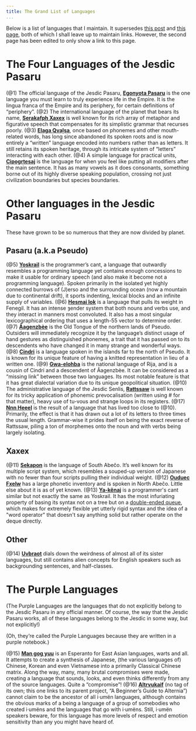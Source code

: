 ```yaml
---
title: The Grand List of Languages
...
```


Below is a list of languages that I maintain.
It supersedes [this post][old-post] and [this page][old-page],
both of which I shall leave up to maintain links.
However, the second page has been edited to only show a link to this page.

[old-post]: http://isoraqathedh.tumblr.com/post/104459911185/blurbs-for-all-the-languages
[old-page]: http://isoraqathedh.tumblr.com/language-list

# The Four Languages of the Jesdic Pasaru
(@1) The official language of the Jesdic Pasaru,
    [**Egonyota Pasaru**][PSD-EP] is the one language you must learn
    to truly experience life in the Empire.
    It is the lingua franca of the Empire and its periphery,
    for certain definitions of “periphery”.
(@2) The international language of the planet that bears its name,
    [**Serakafph Xaxex**][XAX-SX] is well known
    for its rich array of metaphor and figurative speech
    that compensates for its simplistic grammar that recurses poorly.
(@3) [**Elaga Qvaḻsa**][QUX-EQ],
    once based on phonemes and other mouth-related words,
    has long since abandoned its spoken roots
    and is now entirely a “written” language
    encoded into numbers rather than as letters.
    It still retains its spoken heritage,
    through its intricate system of “letters” interacting with each other.
(@4) A simple language for practical units,
    [**Cipogrtesaj**][CIR-Ct] is the language
    for when you feel like putting all modifiers after the main sentence.
    It has as many vowels as it does consonants,
    something borne out of its highly diverse speaking population,
    crossing not just civilization boundaries but species boundaries.

[PSD-EP]: http://isoraqathedh.tumblr.com/tagged/Egonyota-Pasaru
[XAX-SX]: http://isoraqathedh.tumblr.com/tagged/Serakafph-Xaxex
[QUX-EQ]: http://isoraqathedh.tumblr.com/tagged/Yuk%C5%A9a%7Celaga-%C3%BCt%C3%A6k%7CQva%E1%B8%BBsa
[CIR-Ct]: http://isoraqathedh.tumblr.com/tagged/Cipogrtesaj

# Other languages in the Jesdic Pasaru
These have grown to be so numerous that they are now divided by planet.

## Pasaru (a.k.a Pseudo)
(@5) [**Yoskrail**][PSD-Yk] is the programmer’s cant,
    a language that outwardly resembles a programming language
    yet contains enough concessions to make it usable for ordinary speech
    (and also make it become not a programming language).
    Spoken primarily in the isolated yet highly connected burrows of (J)erso
    and the surrounding ocean (now a mountain due to continental drift),
    it sports indenting, lexical blocks and an infinite supply of variables.
(@6) [**Hesmai Iok**][PSD-HI] is a language that pulls its weight in Fenegil.
    It has an intense ȝender system that both nouns and verbs use,
    and they interact in manners most convoluted.
    It also has a most singular lexicographical ordering
    that uses a length-55 vector to determine order.
(@7) [**Âagenzbèe**][PSD-Ag] is the Old Tongue of the northern lands of Pseudo.
    Outsiders will immediately recognize it
    by the language’s distinct usage of hand gestures as distinguished phonemes,
    a trait that it has passed on to its descendents
    who have changed it in many strange and wonderful ways.
(@8) [**Cindri**][PSD-Cd] is a language
    spoken in the islands far to the north of Pseudo.
    It is known for its unique feature of having a knitted representation
    in lieu of a written one.
(@9) [**Gwa-elohba**][PSD-GE] is the national language of Rija,
    and is a cousin of Cindri and a descendent of Âagenzbèe.
    It can be considered as a “missing link” between those two languages.
    Its most notable feature is that it has great dialectal variation
    due to its unique geopolitical situation.
(@10) The administrative language of the Jesdic Senlis,
    [**Rattssaw**][PSD-Rs] is well known
    for its tricky application of phonemic prevocalisation
    (written using # for that matter), heavy use of tu-vous
    and strange loops in its registers.
(@17) [**Nnn Heeel**][PSD-NH] is the result of a language
    that has lived too close to (@10).
    Primarily, the effect is that it has drawn out a lot of its letters
    to three times the usual length.
    Grammar-wise it prides itself on being the exact reverse of Rattssaw,
    piling a ton of morphemes onto the noun
    and with verbs being largely isolating.

[PSD-Yk]: http://isoraqathedh.tumblr.com/tagged/Yoskrai
[PSD-HI]: http://isoraqathedh.tumblr.com/tagged/Hesmai-Iok
[PSD-Rs]: http://isoraqathedh.tumblr.com/tagged/Rattssaw
[PSD-Cd]: http://isoraqathedh.tumblr.com/tagged/Cindri
[PSD-Ag]: http://isoraqathedh.tumblr.com/tagged/%C3%82agenzb%C3%A8e
[PSD-GE]: http://isoraqathedh.tumblr.com/search/Gwa-elohba (Linking the tag doesn't work. Really, Tumblr!)
[PSD-NH]: http://isoraqathedh.tumblr.com/tagged/Nnn-Heeel

## Xaxex
(@11) [**Sekapon**][XAX-Sk] is the language of South Abeĉo.
    It’s well known for its multiple script system,
    which resembles a souped-up version of Japanese
    with no fewer than four scripts pulling their individual weight.
(@12) [**Ouduec Fxelw**][XAX-OF] has a large phonetic inventory
    and is spoken in North Abeĉo.
    Little else about it is as of yet known.
(@13) [**Ya-kĕnaj**][XAX-Ya] is a programmer's cant
    similar but not exactly the same as Yoskrail.
    It has the most infuriating property
    of basing its syntax not on a tree but on a [double-ended queue][Deque],
    which makes for extremely flexible yet utterly rigid syntax
    and the idea of a "word operator" that doesn't say anything solid
    but rather operate on the deque directly.

[XAX-Sk]: http://isoraqathedh.tumblr.com/tagged/Sekapon
[XAX-OF]: http://isoraqathedh.tumblr.com/tagged/Ouduec-Fxelw
[XAX-Ya]: http://isoraqathedh.tumblr.com/search/Ya-k%C4%95naj (Same problem with Gwa-elohba. It seems like hyphens are a sticking point)

[Deque]: https://en.wikipedia.org/wiki/Double-ended_queue

## Other
(@14) [**Uvbraot**][LEB-Ub] dials down the weirdness
    of almost all of its sister languages,
    but still contains alien concepts for English speakers
    such as backgrounding sentences, and half-classes.

[LEB-Ub]: http://isoraqathedh.tumblr.com/tagged/Uvbraot

# The Purple Languages

(The Purple Languages are the languages
that do not explicitly belong to the Jesdic Pasaru in any official manner.
Of course, the way that the Jesdic Pasaru works,
all of these languages belong to the Jesdic in some way, but not explicitly!)

(Oh, they’re called the Purple Languages
because they are written in a purple notebook.)

(@15) [**Man gog yuu**][PUR-MGY] is an Esperanto for East Asian languages,
    warts and all.
    It attempts to create a synthesis of Japanese,
    (the various languages of) Chinese, Korean and even Vietnamese
    into a primarily Classical Chinese matrix.
    Along the way, many, many brutal compromises were made,
    creating a language that sounds, looks, and even thinks differently
    from any of the source languages.
    Quite a “compromise”!
(@16) [**Altrvukaif**][PUR-AKF]
    (no tag of its own; this one links to its parent project,
    “A Beginner’s Guide to Alternia”)
    cannot claim to be the ancestor of all i·umën languages,
    although contains the obvious marks of a being a language
    of a group of somebodies who created i·umëns
    and the languages that go with i·umëns.
    Still, i·umën speakers beware,
    for this language has more levels of respect and emotion sensitivity
    than any you might have heard of.

[PUR-MGY]: http://isoraqathedh.tumblr.com/tagged/Man-gog-yuu
[PUR-AKF]: http://isoraqathedh.tumblr.com/tagged/ABGTA
